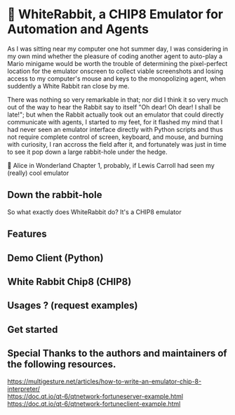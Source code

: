 # :rabbit: WhiteRabbit, a CHIP8 Emulator for Automation and Agents
As I was sitting near my computer one hot summer day, I was considering in my own mind whether the pleasure of coding another agent to auto-play a Mario minigame would be worth the trouble of determining the pixel-perfect location for the emulator onscreen to collect viable screenshots and losing access to my computer's mouse and keys to the monopolizing agent, when suddently a White Rabbit ran close by me.           

There was nothing so very remarkable in that; nor did I think it so very much out of the way to hear the Rabbit say to itself "Oh dear! Oh dear! I shall be late!"; but when the Rabbit actually took out an emulator that could directly communicate with agents, I started to my feet, for it flashed my mind that I had never seen an emulator interface directly with Python scripts and thus not require complete control of screen, keyboard, and mouse, and burning with curiosity, I ran accross the field after it, and fortunately was just in time to see it pop down a large rabbit-hole under the hedge.           

📖 Alice in Wonderland Chapter 1, probably, if Lewis Carroll had seen my (really) cool emulator

## Down the rabbit-hole
So what exactly does WhiteRabbit do? It's a CHIP8 emulator 

## Features

## Demo Client (Python)

## White Rabbit Chip8 (CHIP8)

## Usages ? (request examples)

## Get started

## Special Thanks to the authors and maintainers of the following resources.    
https://multigesture.net/articles/how-to-write-an-emulator-chip-8-interpreter/    
https://doc.qt.io/qt-6/qtnetwork-fortuneserver-example.html    
https://doc.qt.io/qt-6/qtnetwork-fortuneclient-example.html   

